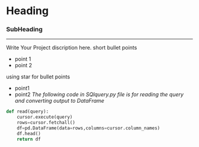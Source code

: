 # Heading
### SubHeading


---
Write Your Project discription here.
short bullet points
- point 1
- point 2

using star for bullet points
* point1
* point2
_The following code in SQlquery.py file is for reading the query and converting output to DataFrame_
```python
def read(query):
    cursor.execute(query)
    rows=cursor.fetchall()
    df=pd.DataFrame(data=rows,columns=cursor.column_names)
    df.head()
    return df
```

